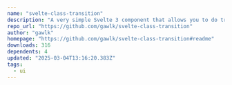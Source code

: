 ```yaml
---
name: "svelte-class-transition"
description: "A very simple Svelte 3 component that allows you to do transition using CSS classes"
repo_url: "https://github.com/gawlk/svelte-class-transition"
author: "gawlk"
homepage: "https://github.com/gawlk/svelte-class-transition#readme"
downloads: 316
dependents: 4
updated: "2025-03-04T13:16:20.383Z"
tags: 
  - ui
---
```

